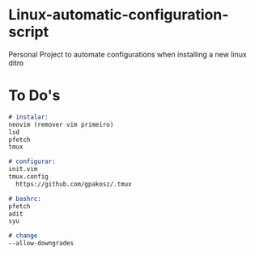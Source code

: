 # Linux-automatic-configuration-script
Personal Project to automate configurations when installing a new linux ditro

# To Do's

```md
# instalar:
neovim (remover vim primeiro)
lsd
pfetch
tmux

# configurar:
init.vim
tmux.config
  https://github.com/gpakosz/.tmux

# bashrc:
pfetch
adit
syu

# change
--allow-downgrades
```
